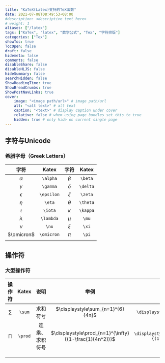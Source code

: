 ```yaml
---
title: "KaTeX(Latex)支持的TeX函数"
date: 2021-07-08T08:49:53+08:00
#description: <descriptive text here>
# weight: 1
aliases: ["/latex"]
tags: ["KaTex", "latex", "数学公式", "Tex", "字符排版"]
categories: ["Tex"]
showToc: true
TocOpen: false
draft: false
hidemeta: false
comments: false
disableShare: false
disableHLJS: false
hideSummary: false
searchHidden: false
ShowReadingTime: true
ShowBreadCrumbs: true
ShowPostNavLinks: true
cover:
    image: "<image path/url>" # image path/url
    alt: "<alt text>" # alt text
    caption: "<text>" # display caption under cover
    relative: false # when using page bundles set this to true
    hidden: true # only hide on current single page
---
```


## 字符与Unicode

### 希腊字母（Greek Letters）



| 字符 | Katex | 字符 | Katex |
| :--: | :--: | :--: | :--: |
| $\alpha$ | `\alpha` | $\beta$ | `\beta` |
| $\gamma$ | `\gamma` | $\delta$ | `\delta` |
| $\epsilon$ | `\epsilon` | $\zeta$ | `\zeta` |
| $\eta$ | `\eta` | $\theta$ | `\theta` |
| $\iota$ | `\iota` | $\kappa$ | `\kappa` |
| $\lambda$ | `\lambda` | $\mu$ | `\mu` |
| $\nu$ | `\nu` | $\xi$ | `\xi` |
| $\omicron$ | `\omicron` | $\pi$ | `\pi` |
| | | | |



## 操作符

### 大型操作符

| 操作符  |  Katex  |      说明      |                          举例                           |                       Katex函数                        |
| :-----: | :-----: | :------------: | :-----------------------------------------------------: | :----------------------------------------------------: |
| $\sum$  | `\sum`  |    求和符号    |            $\displaystyle\sum_{n=1}^{6}{4n}$            |           `\displaystyle\sum_{n=1}^{6}{4n}`            |
| $\prod$ | `\prod` | 连乘、求积符号 | $\displaystyle\prod_{n=1}^{\infty}{(1-\frac{1}{4n^2})}$ | `\displaystyle\prod_{n=1}^{\infty}{(1-\frac{1}{4n^2})` |
|         |         |                |                                                         |                                                        |
|         |         |                |                                                         |                                                        |
|         |         |                |                                                         |                                                        |

